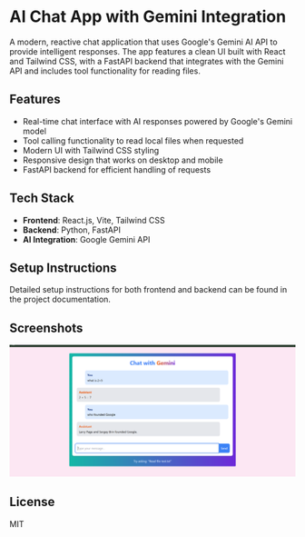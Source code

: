 # AI Chat App with Gemini Integration

A modern, reactive chat application that uses Google's Gemini AI API to provide intelligent responses. The app features a clean UI built with React and Tailwind CSS, with a FastAPI backend that integrates with the Gemini API and includes tool functionality for reading files.

## Features

- Real-time chat interface with AI responses powered by Google's Gemini model  
- Tool calling functionality to read local files when requested  
- Modern UI with Tailwind CSS styling  
- Responsive design that works on desktop and mobile  
- FastAPI backend for efficient handling of requests  

## Tech Stack

- **Frontend**: React.js, Vite, Tailwind CSS  
- **Backend**: Python, FastAPI  
- **AI Integration**: Google Gemini API  

## Setup Instructions

Detailed setup instructions for both frontend and backend can be found in the project documentation.

## Screenshots

![Chat App Screenshot](frontend/src/assets/chat_screenshot.png)

## License

MIT
